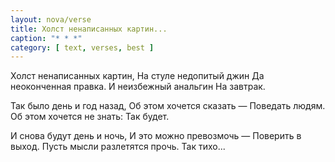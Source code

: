 ```yaml
---
layout: nova/verse
title: Холст ненаписанных картин...
caption: "* * *"
category: [ text, verses, best ]
---
```

Холст ненаписанных картин,
На стуле недопитый джин
Да неоконченная правка.
И неизбежный анальгин
На завтрак.

Так было день и год назад,
Об этом хочется сказать —
Поведать людям.
Об этом хочется не знать:
Так будет.

И снова будут день и ночь,
И это можно превозмочь —
Поверить в выход.
Пусть мысли разлетятся прочь.
Так тихо...
